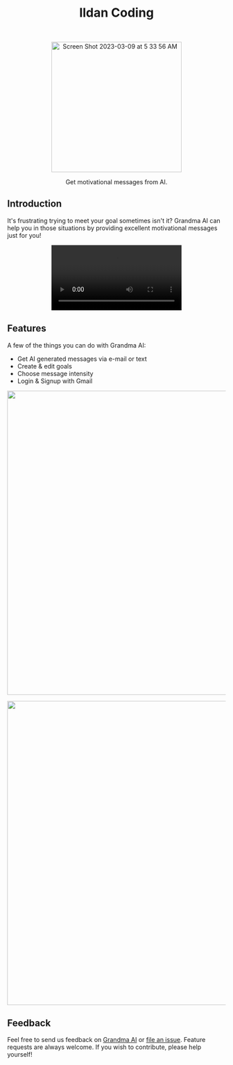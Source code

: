 <h1 align="center"> Ildan Coding </h1> <br>
<p align="center">
  <a href="#">
<img width="300" alt="Screen Shot 2023-03-09 at 5 33 56 AM" src="https://github.com/mslee300/grandma-ai/assets/55467050/5c431140-79b4-43eb-9f17-65fdf9e5b820">
  </a>
</p>

<p align="center"> 
Get motivational messages from AI. 
</p>

## Introduction

It's frustrating trying to meet your goal sometimes isn't it? Grandma AI can help you in those situations by providing excellent motivational messages just for you!

<div align="center">
  <video src="https://github.com/mslee300/grandma-ai/assets/55467050/2146155d-6451-4daa-969d-f109f95756cc" />
</div>

## Features

A few of the things you can do with Grandma AI:

* Get AI generated messages via e-mail or text 
* Create & edit goals 
* Choose message intensity 
* Login & Signup with Gmail

<p align="center">
  <img src = "https://user-images.githubusercontent.com/55467050/230259685-b45c0140-8099-4cf2-8b73-9bd6b106dda7.png" width=700> 
</p> 

<p align="center"> 
  <img src = "https://user-images.githubusercontent.com/55467050/230259839-9c638ead-5039-428f-8fcb-803af45b126c.png" width=700> 
</p>

## Feedback

Feel free to send us feedback on [Grandma AI](mailto:minseok30086@gmail.com) or [file an issue](https://github.com/mslee300/grandma-ai/issues). Feature requests are always welcome. If you wish to contribute, please help yourself!

